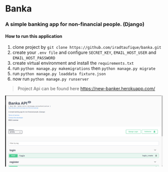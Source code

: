 # Banka
### A simple banking app for non-financial people. (Django)

#### How to run this application
1. clone project by `git clone https://github.com/iradtaufique/banka.git`
2. create your `.env file` and configure `SECRET_KEY`, `EMAIL_HOST_USER` and `EMAIL_HOST_PASSWORD`
3. create virtual environment and install the `requirements.txt`
4. run `python manage.py makemigrations` then `python manage.py migrate`
5. run `python manage.py loaddata fixture.json`
6. now run `python manage.py runserver`
>Project Api can be found here https://new-banker.herokuapp.com/

![](banka.png)

